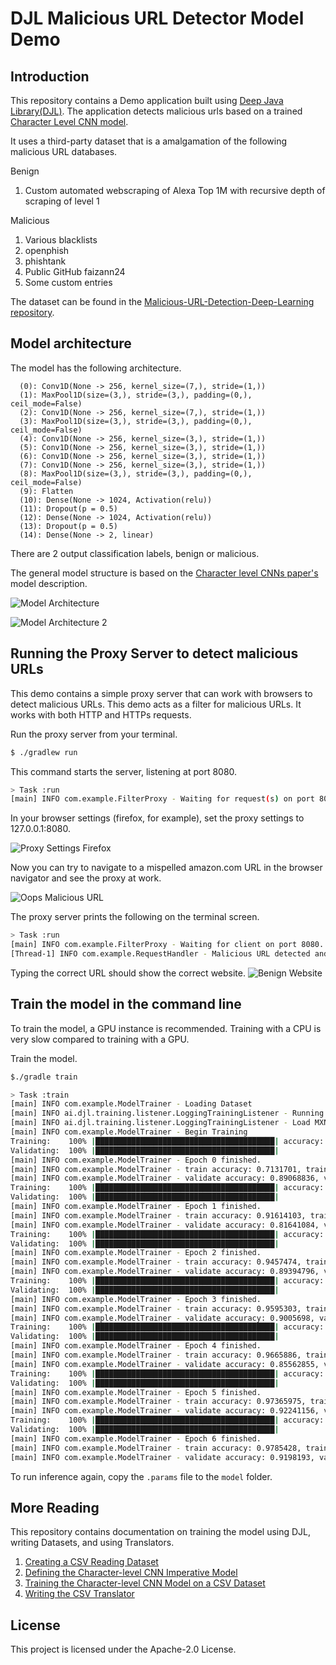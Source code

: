 # DJL Malicious URL Detector Model Demo

## Introduction

This repository contains a Demo application built using [Deep Java Library(DJL)](https://github.com/deepjavalibrary/djl). The application detects malicious urls based on a trained [Character Level CNN model](https://arxiv.org/abs/1509.01626).

It uses a third-party dataset that is a amalgamation of the following malicious URL databases.

Benign

1. Custom automated webscraping of Alexa Top 1M with recursive depth of scraping of level 1

Malicious

1. Various blacklists
2. openphish
3. phishtank
4. Public GitHub faizann24
5. Some custom entries

The dataset can be found in the [Malicious-URL-Detection-Deep-Learning repository](https://github.com/incertum/cyber-matrix-ai/tree/master/Malicious-URL-Detection-Deep-Learning).

## Model architecture

The model has the following architecture.

```
  (0): Conv1D(None -> 256, kernel_size=(7,), stride=(1,))
  (1): MaxPool1D(size=(3,), stride=(3,), padding=(0,), ceil_mode=False)
  (2): Conv1D(None -> 256, kernel_size=(7,), stride=(1,))
  (3): MaxPool1D(size=(3,), stride=(3,), padding=(0,), ceil_mode=False)
  (4): Conv1D(None -> 256, kernel_size=(3,), stride=(1,))
  (5): Conv1D(None -> 256, kernel_size=(3,), stride=(1,))
  (6): Conv1D(None -> 256, kernel_size=(3,), stride=(1,))
  (7): Conv1D(None -> 256, kernel_size=(3,), stride=(1,))
  (8): MaxPool1D(size=(3,), stride=(3,), padding=(0,), ceil_mode=False)
  (9): Flatten
  (10): Dense(None -> 1024, Activation(relu))
  (11): Dropout(p = 0.5)
  (12): Dense(None -> 1024, Activation(relu))
  (13): Dropout(p = 0.5)
  (14): Dense(None -> 2, linear)

```
There are 2 output classification labels, benign or malicious.

The general model structure is based on the [Character level CNNs paper's](https://arxiv.org/abs/1509.01626) model description.

![Model Architecture](docs/convolutional_layers.png) 

![Model Architecture 2](docs/dense_layer.png)

## Running the Proxy Server to detect malicious URLs

This demo contains a simple proxy server that can work with browsers to detect malicious URLs. This demo acts as a filter for malicious URLs. It works with both HTTP and HTTPs requests.

Run the proxy server from your terminal.

```bash
$ ./gradlew run
```

This command starts the server, listening at port 8080.

```bash
> Task :run
[main] INFO com.example.FilterProxy - Waiting for request(s) on port 8080
```

In your browser settings (firefox, for example), set the proxy settings to 127.0.0.1:8080.

![Proxy Settings Firefox](docs/proxy_firefox.png)

Now you can try to navigate to a mispelled amazon.com URL in the browser navigator and see the proxy at work.

![Oops Malicious URL](docs/wrong_url_firefox.png)

The proxy server prints the following on the terminal screen.

```bash
> Task :run
[main] INFO com.example.FilterProxy - Waiting for client on port 8080..
[Thread-1] INFO com.example.RequestHandler - Malicious URL detected and blocked http://amazom.com/
```

Typing the correct URL should show the correct website.
![Benign Website](docs/correct_firefox.png)    

## Train the model in the command line

To train the model, a GPU instance is recommended. Training with a CPU is very slow compared to training with a GPU.

Train the model.

```bash
$./gradle train

> Task :train
[main] INFO com.example.ModelTrainer - Loading Dataset
[main] INFO ai.djl.training.listener.LoggingTrainingListener - Running Malicious URL training on: cpu().
[main] INFO ai.djl.training.listener.LoggingTrainingListener - Load MXNet Engine Version 1.9.0 in 0.153 ms.
[main] INFO com.example.ModelTrainer - Begin Training
Training:    100% |████████████████████████████████████████| accuracy: 0.71 loss: 0.54 speed: 323.74 urls/sec
Validating:  100% |████████████████████████████████████████|
[main] INFO com.example.ModelTrainer - Epoch 0 finished.
[main] INFO com.example.ModelTrainer - train accuracy: 0.7131701, train loss: 0.5386256
[main] INFO com.example.ModelTrainer - validate accuracy: 0.89068836, validate loss: 0.30017522
Training:    100% |████████████████████████████████████████| accuracy: 0.92 loss: 0.21 speed: 336.71 urls/sec
Validating:  100% |████████████████████████████████████████|
[main] INFO com.example.ModelTrainer - Epoch 1 finished.
[main] INFO com.example.ModelTrainer - train accuracy: 0.91614103, train loss: 0.21319388
[main] INFO com.example.ModelTrainer - validate accuracy: 0.81641084, validate loss: 0.43587697
Training:    100% |████████████████████████████████████████| accuracy: 0.95 loss: 0.14 speed: 340.42 urls/sec
Validating:  100% |████████████████████████████████████████|
[main] INFO com.example.ModelTrainer - Epoch 2 finished.
[main] INFO com.example.ModelTrainer - train accuracy: 0.9457474, train loss: 0.14361516
[main] INFO com.example.ModelTrainer - validate accuracy: 0.89394796, validate loss: 0.26676258
Training:    100% |████████████████████████████████████████| accuracy: 0.96 loss: 0.11 speed: 339.22 urls/sec
Validating:  100% |████████████████████████████████████████|
[main] INFO com.example.ModelTrainer - Epoch 3 finished.
[main] INFO com.example.ModelTrainer - train accuracy: 0.9595303, train loss: 0.10922413
[main] INFO com.example.ModelTrainer - validate accuracy: 0.9005698, validate loss: 0.26299196
Training:    100% |████████████████████████████████████████| accuracy: 0.97 loss: 0.09 speed: 338.12 urls/sec
Validating:  100% |████████████████████████████████████████|
[main] INFO com.example.ModelTrainer - Epoch 4 finished.
[main] INFO com.example.ModelTrainer - train accuracy: 0.9665886, train loss: 0.08993893
[main] INFO com.example.ModelTrainer - validate accuracy: 0.85562855, validate loss: 0.38608122
Training:    100% |████████████████████████████████████████| accuracy: 0.97 loss: 0.07 speed: 292.06 urls/sec
Validating:  100% |████████████████████████████████████████|
[main] INFO com.example.ModelTrainer - Epoch 5 finished.
[main] INFO com.example.ModelTrainer - train accuracy: 0.97365975, train loss: 0.07207036
[main] INFO com.example.ModelTrainer - validate accuracy: 0.92241156, validate loss: 0.22621335
Training:    100% |████████████████████████████████████████| accuracy: 0.98 loss: 0.06 speed: 319.64 urls/sec
Validating:  100% |████████████████████████████████████████|
[main] INFO com.example.ModelTrainer - Epoch 6 finished.
[main] INFO com.example.ModelTrainer - train accuracy: 0.9785428, train loss: 0.05851153
[main] INFO com.example.ModelTrainer - validate accuracy: 0.9198193, validate loss: 0.2653344       
```

To run inference again, copy the ```.params``` file to the ```model``` folder.

## More Reading

This repository contains documentation on training the model using DJL, writing Datasets, and using Translators.

1. [Creating a CSV Reading Dataset](docs/dataset_creation.md)
2. [Defining the Character-level CNN Imperative Model](docs/define_model.md)
3. [Training the Character-level CNN Model on a CSV Dataset](docs/training_model.md)
4. [Writing the CSV Translator](docs/translators.md)

## License

This project is licensed under the Apache-2.0 License.



